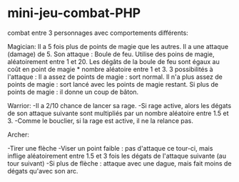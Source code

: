 # mini-jeu-combat-PHP

combat entre 3 personnages avec comportements différents:

Magician:
  Il a 5 fois plus de points de magie que les autres.
  Il a une attaque (damage) de 5.
  Son attaque : Boule de feu.
  Utilise des poins de magie, aléatoirement entre 1 et 20.
  Les dégâts de la boule de feu sont égaux au coût en point de magie * nombre aléatoire entre 1 et 3.
  3 possibilités à l'attaque :
    Il a assez de points de magie : sort normal.
    Il n'a plus assez de points de magie : sort lancé avec les points de magie restant.
    Si plus de points de magie : il donne un coup de bâton.

Warrior:
  -Il a 2/10 chance de lancer sa rage.
  -Si rage active, alors les dégats de son attaque suivante sont multipliés par un nombre aléatoire entre 1.5 et 3.
  -Comme le bouclier, si la rage est active, il ne la relance pas.

Archer:

  -Tirer une flèche
  -Viser un point faible : pas d'attaque ce tour-ci, mais inflige aléatoirement entre 1.5 et 3 fois les dégats de l'attaque suivante (au tour suivant)
  -Si plus de flèche : attaque avec une dague, mais fait moins de dégats qu'avec son arc.
